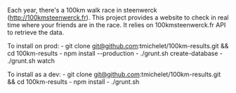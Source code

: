 Each year, there's a 100km walk race in steenwerck (http://100kmsteenwerck.fr).
This project provides a website to check in real time where your friends are in the race.
It relies on 100kmsteenwerck.fr API to retrieve the data.

To install on prod: 
    - git clone git@github.com:tmichelet/100km-results.git && cd 100km-results
    - npm install --production
    - ./grunt.sh create-database
    - ./grunt.sh watch


To install as a dev:
    - git clone git@github.com:tmichelet/100km-results.git && cd 100km-results
    - npm install
    - ./grunt.sh
